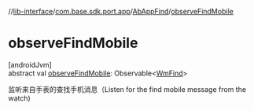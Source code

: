//[lib-interface](../../../index.md)/[com.base.sdk.port.app](../index.md)/[AbAppFind](index.md)/[observeFindMobile](observe-find-mobile.md)

# observeFindMobile

[androidJvm]\
abstract val [observeFindMobile](observe-find-mobile.md): Observable&lt;[WmFind](../../com.base.sdk.entity.apps/-wm-find/index.md)&gt;

监听来自手表的查找手机消息（Listen for the find mobile message from the watch)
